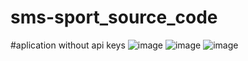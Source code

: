 # sms-sport_source_code
#aplication without api keys
![image](https://github.com/user-attachments/assets/b11afaad-2920-4009-ad6b-8c73f985c0c6)
![image](https://github.com/user-attachments/assets/f5eb70c7-be45-4f8a-aab9-d95b0979efb2)
![image](https://github.com/user-attachments/assets/968ede33-8cc8-48b3-ae83-a5d67a9b8bbb)


